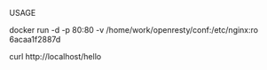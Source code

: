 USAGE

docker run -d -p 80:80 -v /home/work/openresty/conf:/etc/nginx:ro 6acaa1f2887d

curl http://localhost/hello
